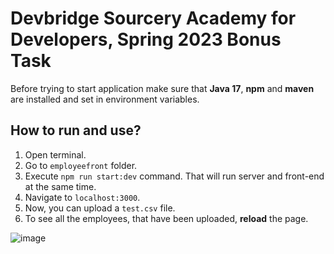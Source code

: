 # Devbridge Sourcery Academy for Developers, Spring 2023 Bonus Task

Before trying to start application make sure that **Java 17**, **npm** and **maven** are installed and set in environment variables.

## How to run and use?

1. Open terminal.
1. Go to `employeefront` folder.
2. Execute `npm run start:dev` command. That will run server and front-end at the same time.
3. Navigate to `localhost:3000`.
4. Now, you can upload a `test.csv` file.
5. To see all the employees, that have been uploaded, **reload** the page.

![image](https://user-images.githubusercontent.com/89353862/219397856-ef2fc6cd-0e61-41d1-baeb-9a9cda512f42.png)
